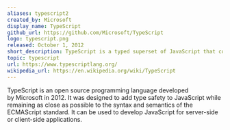 ```yaml
---
aliases: typescript2
created_by: Microsoft
display_name: TypeScript
github_url: https://github.com/Microsoft/TypeScript
logo: typescript.png
released: October 1, 2012
short_description: TypeScript is a typed superset of JavaScript that compiles to plain JavaScript.
topic: typescript
url: https://www.typescriptlang.org/
wikipedia_url: https://en.wikipedia.org/wiki/TypeScript
---
```

TypeScript is an open source programming language developed by Microsoft in 2012. It was designed to add type safety to JavaScript while remaining as close as possible to the syntax and semantics of the ECMAScript standard. It can be used to develop JavaScript for server-side or client-side applications.
